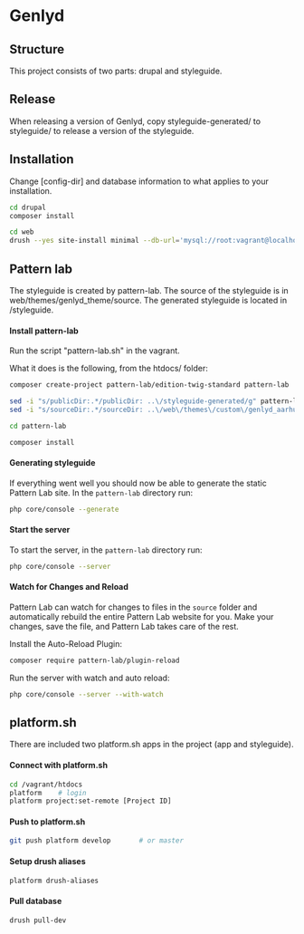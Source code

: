 # Genlyd

## Structure

This project consists of two parts: drupal and styleguide. 

## Release

When releasing a version of Genlyd, copy styleguide-generated/ to styleguide/ to release a version of the styleguide.

## Installation

Change [config-dir] and database information to what applies to your installation.

```sh
cd drupal
composer install

cd web
drush --yes site-install minimal --db-url='mysql://root:vagrant@localhost/db' --config-dir=/vagrant/htdocs/config/sync
```

## Pattern lab

The styleguide is created by pattern-lab. The source of the styleguide is in web/themes/genlyd_theme/source.
The generated styleguide is located in /styleguide.

#### Install pattern-lab

Run the script "pattern-lab.sh" in the vagrant.

What it does is the following, from the htdocs/ folder:

```sh
composer create-project pattern-lab/edition-twig-standard pattern-lab

sed -i "s/publicDir:.*/publicDir: ..\/styleguide-generated/g" pattern-lab/config/config.yml
sed -i "s/sourceDir:.*/sourceDir: ..\/web\/themes\/custom\/genlyd_aarhus\/source/g" pattern-lab/config/config.yml

cd pattern-lab

composer install
```

#### Generating styleguide

If everything went well you should now be able to generate the static Pattern Lab site. In the `pattern-lab` directory run:

```sh
php core/console --generate
```

#### Start the server

To start the server, in the `pattern-lab` directory run:

```sh
php core/console --server
```

#### Watch for Changes and Reload

Pattern Lab can watch for changes to files in the `source` folder and automatically rebuild the entire Pattern Lab 
website for you. Make your changes, save the file, and Pattern Lab takes care of the rest.

Install the Auto-Reload Plugin:

```sh
composer require pattern-lab/plugin-reload
```

Run the server with watch and auto reload:

```sh
php core/console --server --with-watch
```

## platform.sh

There are included two platform.sh apps in the project (app and styleguide).

#### Connect with platform.sh

```sh
cd /vagrant/htdocs
platform    # login
platform project:set-remote [Project ID]
```

#### Push to platform.sh

```sh
git push platform develop       # or master
```

#### Setup drush aliases

```sh
platform drush-aliases
```

#### Pull database
```sh
drush pull-dev
```
